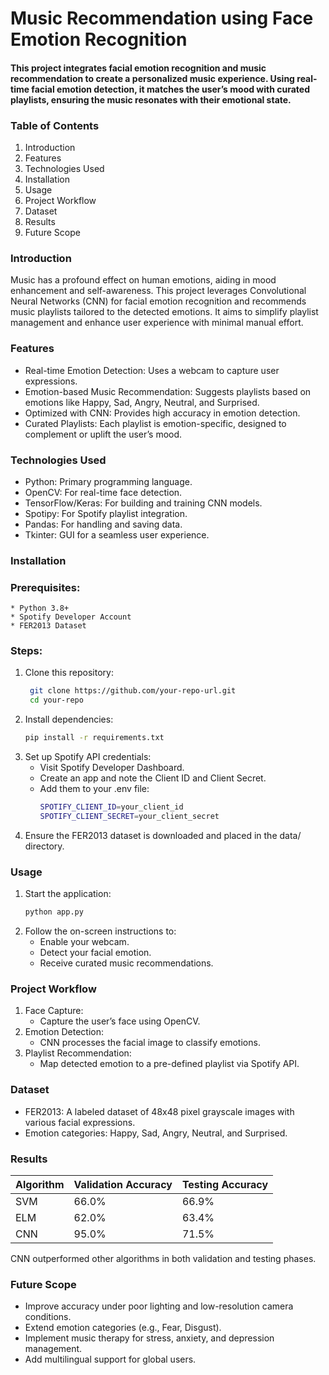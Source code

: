 # Music Recommendation using Face Emotion Recognition

#### This project integrates facial emotion recognition and music recommendation to create a personalized music experience. Using real-time facial emotion detection, it matches the user’s mood with curated playlists, ensuring the music resonates with their emotional state.


### Table of Contents
1. Introduction
2. Features
3. Technologies Used
4. Installation
5. Usage
6. Project Workflow
7. Dataset
8. Results
9. Future Scope


### Introduction
Music has a profound effect on human emotions, aiding in mood enhancement and self-awareness. This project leverages Convolutional Neural Networks (CNN) for facial emotion recognition and recommends music playlists tailored to the detected emotions. It aims to simplify playlist management and enhance user experience with minimal manual effort.


### Features
* Real-time Emotion Detection: Uses a webcam to capture user expressions.
* Emotion-based Music Recommendation: Suggests playlists based on emotions like Happy, Sad, Angry, Neutral, and Surprised.
* Optimized with CNN: Provides high accuracy in emotion detection.
* Curated Playlists: Each playlist is emotion-specific, designed to complement or uplift the user’s mood.


### Technologies Used
* Python: Primary programming language.
* OpenCV: For real-time face detection.
* TensorFlow/Keras: For building and training CNN models.
* Spotipy: For Spotify playlist integration.
* Pandas: For handling and saving data.
* Tkinter: GUI for a seamless user experience.


### Installation
### Prerequisites:
    * Python 3.8+
    * Spotify Developer Account
    * FER2013 Dataset
### Steps:
1. Clone this repository:
   ```bash
    git clone https://github.com/your-repo-url.git
    cd your-repo
   ```
2. Install dependencies:
   ```bash
   pip install -r requirements.txt
   ```
3. Set up Spotify API credentials:
   * Visit Spotify Developer Dashboard.
   * Create an app and note the Client ID and Client Secret.
   * Add them to your .env file:
     ```bash
     SPOTIFY_CLIENT_ID=your_client_id
     SPOTIFY_CLIENT_SECRET=your_client_secret
     ```
4. Ensure the FER2013 dataset is downloaded and placed in the data/ directory.


### Usage
1. Start the application:
   ```bash
   python app.py
   ```
2. Follow the on-screen instructions to:
   * Enable your webcam.
   * Detect your facial emotion.
   * Receive curated music recommendations.


### Project Workflow
1. Face Capture:
   * Capture the user’s face using OpenCV.
2. Emotion Detection:
   * CNN processes the facial image to classify emotions.
3. Playlist Recommendation:
   * Map detected emotion to a pre-defined playlist via Spotify API.


### Dataset
   * FER2013: A labeled dataset of 48x48 pixel grayscale images with various facial expressions.
   * Emotion categories: Happy, Sad, Angry, Neutral, and Surprised.


### Results
| Algorithm |	Validation Accuracy |	Testing Accuracy |
| --------- | -------------------- | ------------------ |
| SVM |	66.0% |	66.9% |
| ELM |	62.0% |	63.4% |
| CNN |	95.0% |	71.5% |

CNN outperformed other algorithms in both validation and testing phases.



### Future Scope
* Improve accuracy under poor lighting and low-resolution camera conditions.
* Extend emotion categories (e.g., Fear, Disgust).
* Implement music therapy for stress, anxiety, and depression management.
* Add multilingual support for global users.
